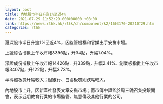 ```yaml
---
layout: post
title: 內地股市半日升逾1%至近4%
date: 2021-07-29 11:52:29.000000000 +08:00
link: https://news.rthk.hk/rthk/ch/component/k2/1603170-20210729.htm
categories: rthk
---
```


滬深股市半日升逾1%至近4%，因監管機構和官媒出手安撫市場。

上證綜合指數上午收市報3396點，升34點，升幅1.04%。

深證成份指數上午收市報14426點，升339點，升幅2.41%。創業板指數上午收市報3407點，升122點，升幅3.73%。

半導體板塊升幅較大；但銀行、白酒板塊則跌幅較大。

內地股市上升，因新華社發表文章安撫市場；而市傳中證監於周三晚召集投銀開會，表示近期教育行業的市場監管，無意傷及其他行業的公司。
